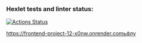 ### Hexlet tests and linter status:
[![Actions Status](https://github.com/eldaromv/frontend-project-12/actions/workflows/hexlet-check.yml/badge.svg)](https://github.com/eldaromv/frontend-project-12/actions)

https://frontend-project-12-x0nw.onrender.comьфлу